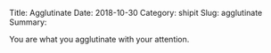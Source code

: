 Title: Agglutinate
Date: 2018-10-30
Category: shipit
Slug: agglutinate
Summary: 

<div class="post-poem">
You are
what you
agglutinate
with your
attention.
</div>
